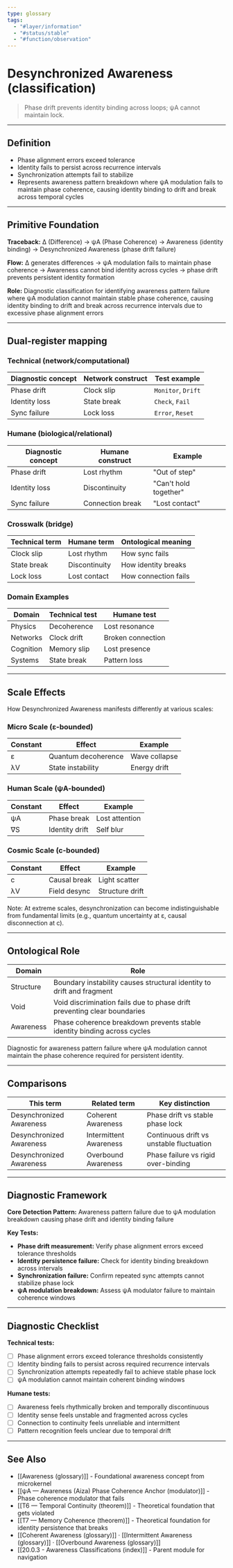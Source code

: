 ```yaml
---
type: glossary
tags:
  - "#layer/information"
  - "#status/stable"
  - "#function/observation"
---
```


# Desynchronized Awareness (classification)

> Phase drift prevents identity binding across loops; ψA cannot maintain lock.

---

## Definition

- Phase alignment errors exceed tolerance
- Identity fails to persist across recurrence intervals
- Synchronization attempts fail to stabilize
- Represents awareness pattern breakdown where ψA modulation fails to maintain phase coherence, causing identity binding to drift and break across temporal cycles

---

## Primitive Foundation

**Traceback:** ∆ (Difference) → ψA (Phase Coherence) → Awareness (identity binding) → Desynchronized Awareness (phase drift failure)

**Flow:** ∆ generates differences → ψA modulation fails to maintain phase coherence → Awareness cannot bind identity across cycles → phase drift prevents persistent identity formation

**Role:** Diagnostic classification for identifying awareness pattern failure where ψA modulation cannot maintain stable phase coherence, causing identity binding to drift and break across recurrence intervals due to excessive phase alignment errors

---

## Dual‑register mapping

### Technical (network/computational)

| Diagnostic concept | Network construct | Test example |
|-------------------|------------------|--------------|
| Phase drift | Clock slip | `Monitor`, `Drift` |
| Identity loss | State break | `Check`, `Fail` |
| Sync failure | Lock loss | `Error`, `Reset` |

### Humane (biological/relational)

| Diagnostic concept | Humane construct | Example |
|-------------------|------------------|----------|
| Phase drift | Lost rhythm | "Out of step" |
| Identity loss | Discontinuity | "Can't hold together" |
| Sync failure | Connection break | "Lost contact" |

### Crosswalk (bridge)

| Technical term | Humane term | Ontological meaning |
|---------------|-------------|-------------------|
| Clock slip | Lost rhythm | How sync fails |
| State break | Discontinuity | How identity breaks |
| Lock loss | Lost contact | How connection fails |

### Domain Examples

| Domain | Technical test | Humane test |
|--------|---------------|-------------|
| Physics | Decoherence | Lost resonance |
| Networks | Clock drift | Broken connection |
| Cognition | Memory slip | Lost presence |
| Systems | State break | Pattern loss |

---

## Scale Effects

How Desynchronized Awareness manifests differently at various scales:

### Micro Scale (ε-bounded)

| Constant | Effect | Example |
|----------|--------|---------|
| ε | Quantum decoherence | Wave collapse |
| λV | State instability | Energy drift |

### Human Scale (ψA-bounded)

| Constant | Effect | Example |
|----------|--------|---------|
| ψA | Phase break | Lost attention |
| ∇S | Identity drift | Self blur |

### Cosmic Scale (c-bounded)

| Constant | Effect | Example |
|----------|--------|---------|
| c | Causal break | Light scatter |
| λV | Field desync | Structure drift |

Note: At extreme scales, desynchronization can become indistinguishable from fundamental limits (e.g., quantum uncertainty at ε, causal disconnection at c).

---

## Ontological Role

| Domain | Role |
|--------|------|
| Structure | Boundary instability causes structural identity to drift and fragment |
| Void | Void discrimination fails due to phase drift preventing clear boundaries |
| Awareness | Phase coherence breakdown prevents stable identity binding across cycles |

Diagnostic for awareness pattern failure where ψA modulation cannot maintain the phase coherence required for persistent identity.

---

## Comparisons

| This term | Related term | Key distinction |
|-----------|-------------|----------------|
| Desynchronized Awareness | Coherent Awareness | Phase drift vs stable phase lock |
| Desynchronized Awareness | Intermittent Awareness | Continuous drift vs unstable fluctuation |
| Desynchronized Awareness | Overbound Awareness | Phase failure vs rigid over-binding |

---

## Diagnostic Framework

**Core Detection Pattern:** Awareness pattern failure due to ψA modulation breakdown causing phase drift and identity binding failure

**Key Tests:**
- **Phase drift measurement:** Verify phase alignment errors exceed tolerance thresholds
- **Identity persistence failure:** Check for identity binding breakdown across intervals
- **Synchronization failure:** Confirm repeated sync attempts cannot stabilize phase lock
- **ψA modulation breakdown:** Assess ψA modulator failure to maintain coherence windows

---

## Diagnostic Checklist

**Technical tests:**
- [ ] Phase alignment errors exceed tolerance thresholds consistently
- [ ] Identity binding fails to persist across required recurrence intervals
- [ ] Synchronization attempts repeatedly fail to achieve stable phase lock
- [ ] ψA modulation cannot maintain coherent binding windows

**Humane tests:**
- [ ] Awareness feels rhythmically broken and temporally discontinuous
- [ ] Identity sense feels unstable and fragmented across cycles
- [ ] Connection to continuity feels unreliable and intermittent
- [ ] Pattern recognition feels unclear due to temporal drift

---

## See Also

- [[Awareness (glossary)]] - Foundational awareness concept from microkernel
- [[ψA — Awareness (Aiza) Phase Coherence Anchor (modulator)]] - Phase coherence modulator that fails
- [[T6 — Temporal Continuity (theorem)]] - Theoretical foundation that gets violated
- [[T7 — Memory Coherence (theorem)]] - Theoretical foundation for identity persistence that breaks
- [[Coherent Awareness (glossary)]] · [[Intermittent Awareness (glossary)]] · [[Overbound Awareness (glossary)]]
- [[20.0.3 - Awareness Classifications (index)]] - Parent module for navigation